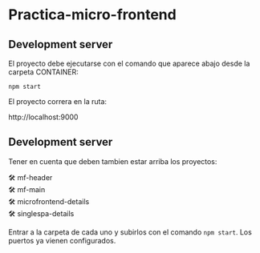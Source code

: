 # Practica-micro-frontend

## Development server

El proyecto debe ejecutarse con el comando que aparece abajo desde la carpeta CONTAINER:

`npm start`  

El proyecto correra en la ruta:  

http://localhost:9000

## Development server

Tener en cuenta que deben tambien estar arriba los proyectos:

🛠️ mf-header  
🛠️ mf-main  
🛠️ microfrontend-details  
🛠️ singlespa-details  

Entrar a la carpeta de cada uno y subirlos con el comando `npm start`. Los puertos ya vienen configurados.
